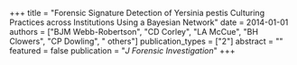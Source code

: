 +++
title = "Forensic Signature Detection of Yersinia pestis Culturing Practices across Institutions Using a Bayesian Network"
date = 2014-01-01
authors = ["BJM Webb-Robertson", "CD Corley", "LA McCue", "BH Clowers", "CP Dowling", " others"]
publication_types = ["2"]
abstract = ""
featured = false
publication = "*J Forensic Investigation*"
+++

